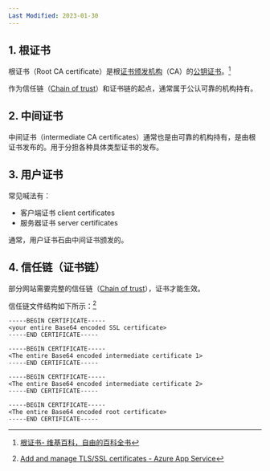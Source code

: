 ```yaml
---
Last Modified: 2023-01-30
---
```


## 1. 根证书

根证书（Root CA certificate）是根[证书颁发机构](https://zh.wikipedia.org/wiki/数字证书认证机构)（CA）的[公钥证书](https://zh.wikipedia.org/wiki/電子證書)。[^1]

作为信任链（[Chain of trust](https://en.wikipedia.org/wiki/Chain_of_trust)）和证书链的起点，通常属于公认可靠的机构持有。



## 2. 中间证书

中间证书（intermediate CA certificates）通常也是由可靠的机构持有，是由根证书发布的。用于分担各种具体类型证书的发布。



## 3. 用户证书

常见喊法有：

- 客户端证书 client certificates
- 服务器证书 server certificates

通常，用户证书石由中间证书颁发的。



## 4. 信任链（证书链）

部分网站需要完整的信任链（[Chain of trust](https://en.wikipedia.org/wiki/Chain_of_trust)），证书才能生效。

信任链文件结构如下所示：[^2]

```
-----BEGIN CERTIFICATE-----
<your entire Base64 encoded SSL certificate>
-----END CERTIFICATE-----

-----BEGIN CERTIFICATE-----
<The entire Base64 encoded intermediate certificate 1>
-----END CERTIFICATE-----

-----BEGIN CERTIFICATE-----
<The entire Base64 encoded intermediate certificate 2>
-----END CERTIFICATE-----

-----BEGIN CERTIFICATE-----
<The entire Base64 encoded root certificate>
-----END CERTIFICATE-----
```







[^1]: [根证书- 维基百科，自由的百科全书](https://zh.wikipedia.org/zh-cn/根证书)

[^2]:[Add and manage TLS/SSL certificates - Azure App Service](https://learn.microsoft.com/en-us/azure/app-service/configure-ssl-certificate)

